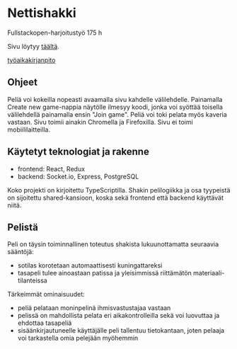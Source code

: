 # Nettishakki

Fullstackopen-harjoitustyö 175 h

Sivu löytyy [täältä](https://nettishakki.netlify.app/).

[työaikakirjanpito](docs/tuntikirjanpito.md)

## Ohjeet

Peliä voi kokeilla nopeasti avaamalla sivu kahdelle välilehdelle. Painamalla Create new game-nappia näytölle ilmesyy koodi, jonka voi syöttää toisella välilehdellä painamalla ensin "Join game". Peliä voi toki pelata myös kaveria vastaan. Sivu toimii ainakin Chromella ja Firefoxilla. Sivu ei toimi mobiililaitteilla.

## Käytetyt teknologiat ja rakenne

- frontend: React, Redux
- backend: Socket.io, Express, PostgreSQL

Koko projekti on kirjoitettu TypeScriptilla. Shakin pelilogiikka ja osa tyypeistä on sijoitettu shared-kansioon, koska sekä frontend että backend käyttävät niitä.

## Pelistä

Peli on täysin toiminnallinen toteutus shakista lukuunottamatta seuraavia sääntöjä:
- sotilas korotetaan automaattisesti kuningattareksi
- tasapeli tulee ainoastaan patissa ja yleisimmissä riittämätön materiaali-tilanteissa

Tärkeimmät ominaisuudet:
- peliä pelataan moninpelinä ihmisvastustajaa vastaan
- pelissä on mahdollista pelata eri aikakontrolleilla sekä voi luovuttaa ja ehdottaa tasapeliä
- sisäänkirjautuneelle käyttäjälle peli tallentuu tietokantaan, joten pelaaja voi tarkastella omia pelejään myöhemmin